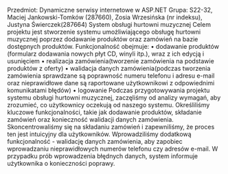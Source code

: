 
Przedmiot: Dynamiczne serwisy internetowe w ASP.NET
Grupa: S22-32, 
Maciej Jankowski-Tomków (287660),
Zosia Wrzesińska (nr indeksu), 
Justyna Świerczek(287664)
System obsługi hurtowni muzycznej
Celem projektu jest stworzenie systemu umożliwiającego obsługę hurtowni muzycznej poprzez dodawanie produktów oraz zamówień na bazie dostępnych produktów.
Funkcjonalność obejmuje: 
•	dodawanie produktów (formularz dodawania nowych płyt CD, winyli itp.), wraz z ich edycją i usunięciem
•	realizacja zamówienia(tworzenie zamówienia na podstawie produktów z oferty)
•	walidacja danych zamówienia(podczas tworzenia zamówienia sprawdzane są poprawność numeru telefonu i adresu e-mail oraz nieprawidłowe dane są raportowane użytkownikowi z odpowiednimi komunikatami błędów)
•	logowanie
Podczas przygotowywania projektu systemu obsługi hurtowni muzycznej, zaczęliśmy od analizy wymagań, aby zrozumieć, co użytkownicy oczekują od naszego systemu. Określiliśmy kluczowe funkcjonalności, takie jak dodawanie produktów, składanie zamówień oraz konieczność walidacji danych zamówienia. Skoncentrowaliśmy się na składaniu zamówień i zapewniliśmy, że proces ten jest intuicyjny dla użytkowników. Wprowadziliśmy dodatkową funkcjonalność - walidację danych zamówienia, aby zapobiec wprowadzaniu nieprawidłowych numerów telefonu czy adresów e-mail. W przypadku prób wprowadzenia błędnych danych, system informuje użytkownika o konieczności poprawy.


